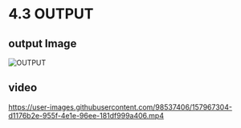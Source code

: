 



# 4.3 OUTPUT

## output Image

![OUTPUT](https://user-images.githubusercontent.com/98537406/157968154-f149a010-e15b-439f-b52e-1f38ee67f8a7.PNG)


## video

https://user-images.githubusercontent.com/98537406/157967304-d1176b2e-955f-4e1e-96ee-181df999a406.mp4
